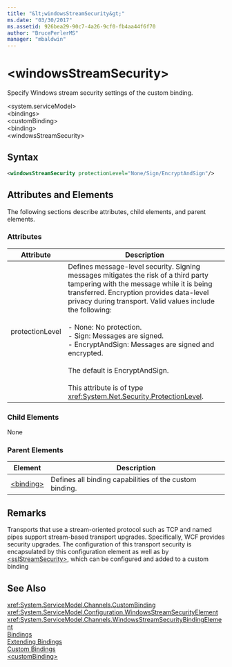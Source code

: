 ```yaml
---
title: "&lt;windowsStreamSecurity&gt;"
ms.date: "03/30/2017"
ms.assetid: 926bea29-90c7-4a26-9cf0-fb4aa44f6f70
author: "BrucePerlerMS"
manager: "mbaldwin"
---
```

# &lt;windowsStreamSecurity&gt;
Specify Windows stream security settings of the custom binding.  
  
 \<system.serviceModel>  
\<bindings>  
\<customBinding>  
\<binding>  
\<windowsStreamSecurity>  
  
## Syntax  
  
```xml  
<windowsStreamSecurity protectionLevel="None/Sign/EncryptAndSign"/>  
```  
  
## Attributes and Elements  
 The following sections describe attributes, child elements, and parent elements.  
  
### Attributes  
  
|Attribute|Description|  
|---------------|-----------------|  
|protectionLevel|Defines message-level security. Signing messages mitigates the risk of a third party tampering with the message while it is being transferred. Encryption provides data-level privacy during transport. Valid values include the following:<br /><br /> -   None: No protection.<br />-   Sign: Messages are signed.<br />-   EncryptAndSign: Messages are signed and encrypted.<br /><br /> The default is EncryptAndSign.<br /><br /> This attribute is of type <xref:System.Net.Security.ProtectionLevel>.|  
  
### Child Elements  
 None  
  
### Parent Elements  
  
|Element|Description|  
|-------------|-----------------|  
|[\<binding>](../../../../../docs/framework/misc/binding.md)|Defines all binding capabilities of the custom binding.|  
  
## Remarks  
 Transports that use a stream-oriented protocol such as TCP and named pipes support stream-based transport upgrades. Specifically, WCF provides security upgrades. The configuration of this transport security is encapsulated by this configuration element  as well as by [\<sslStreamSecurity>](../../../../../docs/framework/configure-apps/file-schema/wcf/sslstreamsecurity.md), which can be configured and added to a custom binding  
  
## See Also  
 <xref:System.ServiceModel.Channels.CustomBinding>  
 <xref:System.ServiceModel.Configuration.WindowsStreamSecurityElement>  
 <xref:System.ServiceModel.Channels.WindowsStreamSecurityBindingElement>  
 [Bindings](../../../../../docs/framework/wcf/bindings.md)  
 [Extending Bindings](../../../../../docs/framework/wcf/extending/extending-bindings.md)  
 [Custom Bindings](../../../../../docs/framework/wcf/extending/custom-bindings.md)  
 [\<customBinding>](../../../../../docs/framework/configure-apps/file-schema/wcf/custombinding.md)
